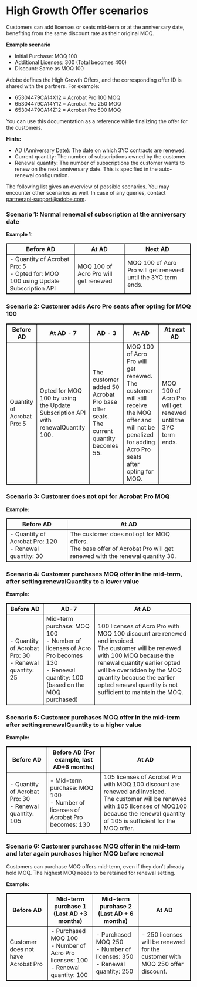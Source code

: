 # High Growth Offer scenarios

<style>
table, th, table td {
  border: 1px solid black;
        }
</style>

Customers can add licenses or seats mid-term or at the anniversary date, benefiting from the same discount rate as their original MOQ.

**Example scenario**

- Initial Purchase: MOQ 100
- Additional Licenses: 300 (Total becomes 400)
- Discount: Same as MOQ 100

Adobe defines the High Growth Offers, and the corresponding offer ID is shared with the partners. For example:

- 65304479CA14X12 = Acrobat Pro 100 MOQ
- 65304479CA14Y12 = Acrobat Pro 250 MOQ
- 65304479CA14Z12 = Acrobat Pro 500 MOQ

You can use this documentation as a reference while finalizing the offer for the customers.

**Hints:**

- AD (Anniversary Date): The date on which 3YC contracts are renewed.
- Current quantity: The number of subscriptions owned by the customer.
- Renewal quantity: The number of subscriptions the customer wants to renew on the next anniversary date. This is specified in the auto-renewal configuration.

The following list gives an overview of possible scenarios. You may encounter other scenarios as well. In case of any queries, contact [partnerapi-support@adobe.com](mailto:partnerapi-support@adobe.com).

### Scenario 1: Normal renewal of subscription at the anniversary date

**Example 1:**

|Before AD                                                    | At  AD                                | Next AD                         |
|----------------------------------------------------------|----------------------------------------|---------------------------------------------------------|
|- Quantity of Acrobat Pro: 5 <br />- Opted for: MOQ 100 using Update Subscription API | MOQ 100 of Acro Pro will get renewed  | MOQ 100 of Acro Pro will get renewed until the 3YC term ends.  |

### Scenario 2: Customer adds Acro Pro seats after opting for MOQ 100

| Before AD                  | At AD - 7                                                                        | AD - 3                                                                               | At AD                                  | At next AD                                                    |
|----------------------------|----------------------------------------------------------------------------------|--------------------------------------------------------------------------------------|----------------------------------------|---------------------------------------------------------------|
| Quantity of Acrobat Pro: 5 | Opted for MOQ 100 by using the Update Subscription API with renewalQuantity 100. | The customer added 50 Acrobat Pro base offer seats. The current quantity becomes 55. | MOQ 100 of Acro Pro will get renewed. <br />The customer will still receive the MOQ offer and will not be penalized for adding Acro Pro seats after opting for MOQ.   | MOQ 100 of Acro Pro will get renewed until the 3YC term ends. |

### Scenario 3: Customer does not opt for Acrobat Pro MOQ

**Example:**

| Before AD                                               | At AD                                |
|----------------------------------------------------------|----------------------------------------|
| - Quantity of Acrobat Pro: 120 <br /> - Renewal quantity: 30 | The customer does not opt for MOQ offers. <br /> The base offer of Acrobat Pro will get renewed with the renewal quantity 30. |

### Scenario 4: Customer purchases MOQ offer in the mid-term, after setting renewalQuantity to a lower value

**Example:**

|Before AD      |AD-7 | At AD |
|-------------------------------------------------------------|---------------------------------------------------------|--|
|- Quantity of Acrobat Pro: 30 <br /> - Renewal quantity: 25  | Mid-term purchase: MOQ 100 <br /> - Number of licenses of Acro Pro becomes 130 <br />- Renewal quantity: 100 (based on the MOQ purchased) |  100 licenses of Acro Pro with MOQ 100 discount are renewed and invoiced. <br /> The customer will be renewed with 100 MOQ because the renewal quantity earlier opted will be overridden by the MOQ quantity because the earlier opted renewal quantity is not sufficient to maintain the MOQ.|

### Scenario 5: Customer purchases MOQ offer in the mid-term after setting renewalQuantity to a higher value

**Example:**

|Before AD      |Before AD (For example, last AD+6 months) | At AD |
|-------------------------------------------------------------|---------------------------------------------------------|--|
|- Quantity of Acrobat Pro: 30 <br /> - Renewal quantity: 105 |- Mid-term purchase: MOQ 100 <br /> - Number of licenses of Acrobat Pro becomes: 130| 105 licenses of Acrobat Pro with MOQ 100 discount are renewed and invoiced. <br /> The customer will be renewed with 105 licenses of MOQ100 because the renewal quantity of 105 is sufficient for the MOQ offer. |

### Scenario 6: Customer purchases MOQ offer in the mid-term and later again purchases higher MOQ before renewal

Customers can purchase MOQ offers mid-term, even if they don’t already hold MOQ. The highest MOQ needs to be retained for renewal setting.

**Example:**

|Before AD      |Mid-term purchase 1 (Last AD +3 months) | Mid-term purchase 2 (Last AD + 6 months) | At AD |
|-------------------------------------------------------------|---------------------------------------------------------|--|--|
|Customer does not have Acrobat Pro |- Purchased MOQ 100 <br /> - Number of Acro Pro licenses: 100 <br /> - Renewal quantity: 100 |- Purchased MOQ 250 <br /> - Number of licenses: 350 <br /> - Renewal quantity: 250 |- 250 licenses will be renewed for the customer with MOQ 250 offer discount. |
